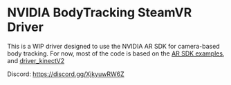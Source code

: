 # NVIDIA BodyTracking SteamVR Driver

This is a WIP driver designed to use the NVIDIA AR SDK for camera-based body tracking.
For now, most of the code is based on the [AR SDK examples](https://github.com/NVIDIA/MAXINE-AR-SDK), and [driver_kinectV2](https://github.com/SDraw/driver_kinectV2/blob/master/driver_kinectV2)

Discord: https://discord.gg/XjkyuwRW6Z
